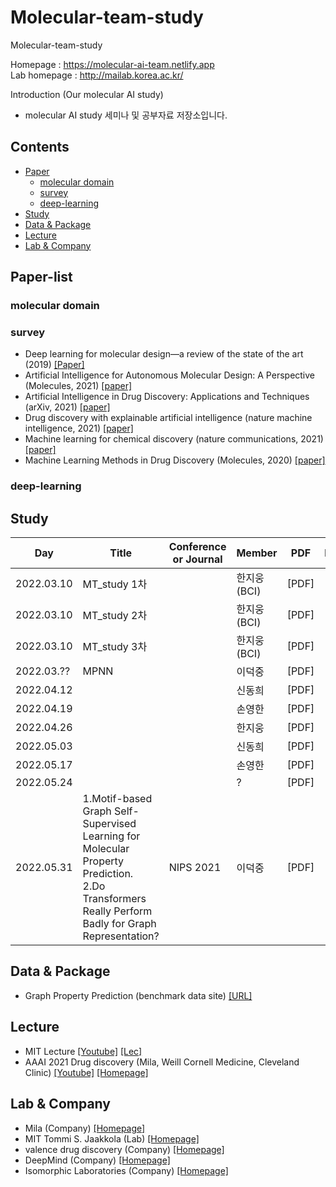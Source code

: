 # Molecular-team-study
Molecular-team-study

Homepage : https://molecular-ai-team.netlify.app \
Lab homepage : http://mailab.korea.ac.kr/

Introduction (Our molecular AI study)
- molecular AI study 세미나 및 공부자료 저장소입니다.

## Contents
- [Paper](#pap)
  - [molecular domain](#papmd)
  - [survey](#papsur)
  - [deep-learning](#papdl)
- [Study](#stu)
- [Data & Package](#dp)
- [Lecture](#lec)
- [Lab & Company](#lc)

<a name="pap" />

## Paper-list

<a name="papmd" />

### molecular domain

<a name="papsur" />

### survey
- Deep learning for molecular design—a review of the state of the art (2019) [[Paper]][1.2.1]
- Artificial Intelligence for Autonomous Molecular Design: A Perspective (Molecules, 2021) [[paper]][1.2.2]
- Artificial Intelligence in Drug Discovery: Applications and Techniques (arXiv, 2021) [[paper]][1.2.3]
- Drug discovery with explainable artificial intelligence (nature machine intelligence, 2021) [[paper]][1.2.4]
- Machine learning for chemical discovery (nature communications, 2021) [[paper]][1.2.5]
- Machine Learning Methods in Drug Discovery (Molecules, 2020) [[paper]][1.2.6]

<a name="papdl" />

### deep-learning

<a name="stu" />

## Study
Day | Title | Conference or Journal | Member | PDF | Link | Reference
---- | ---- | ---- | ---- | ---- | ---- | ----
2022.03.10 | MT_study 1차 |  | 한지웅 (BCI) | [PDF] |
2022.03.10 | MT_study 2차 |  | 한지웅 (BCI) | [PDF] |
2022.03.10 | MT_study 3차 |  | 한지웅 (BCI) | [PDF] |
2022.03.?? | MPNN |  | 이덕중 | [PDF] |
2022.04.12 |  |  | 신동희 | [PDF] |
2022.04.19 |  |  | 손영한 | [PDF] |
2022.04.26 | |  | 한지웅 | [PDF] |
2022.05.03 | |  | 신동희 | [PDF]|
2022.05.17 |  |  | 손영한 | [PDF] |
2022.05.24 | | | ? | [PDF] |
2022.05.31 | 1.Motif-based Graph Self-Supervised Learning for Molecular Property Prediction. </br>2.Do Transformers Really Perform Badly for Graph Representation? | NIPS 2021 | 이덕중 | [PDF] |

<a name="dp" />

## Data & Package
- Graph Property Prediction (benchmark data site) [[URL]][3.1]

<a name="lec" />

## Lecture
- MIT Lecture [[Youtube]][4.1] [[Lec]][4.2]
- AAAI 2021 Drug discovery (Mila, Weill Cornell Medicine, Cleveland Clinic) [[Youtube]][4.3] [[Homepage]][4.4]

<a name="lc" />

## Lab & Company
- Mila (Company) [[Homepage]][5.1]
- MIT Tommi S. Jaakkola (Lab) [[Homepage]][5.2]
- valence drug discovery (Company) [[Homepage]][5.3]
- DeepMind (Company) [[Homepage]][5.4]
- Isomorphic Laboratories (Company) [[Homepage]][5.5]



[1.2.1]: https://arxiv.org/pdf/1903.04388.pdf
[1.2.2]: https://www.mdpi.com/1420-3049/26/22/6761
[1.2.3]: https://arxiv.org/pdf/2106.05386.pdf
[1.2.4]: https://www.nature.com/articles/s42256-020-00236-4.pdf
[1.2.5]: https://www.nature.com/articles/s41467-020-17844-8.pdf
[1.2.6]: https://pubmed.ncbi.nlm.nih.gov/33198233/
[3.1]: https://ogb.stanford.edu/docs/graphprop/
[4.1]: https://www.youtube.com/watch?v=AHVJv5RNqKs&ab_channel=ManolisKellis
[4.2]: https://mit6874.github.io/
[4.3]: https://www.youtube.com/watch?v=_lKiQ6lfLU8
[4.4]: https://valence-discovery.github.io/M2D2-meetings/
[5.1]: https://mila.quebec/ena
[5.2]: http://people.csail.mit.edu/tommi/tommi.html
[5.3]: https://www.valencediscovery.com/
[5.4]: https://www.deepmind.com/
[5.5]: https://www.isomorphiclabs.com/
